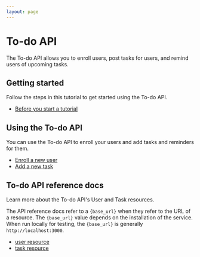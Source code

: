 ```yaml
---
layout: page
---
```


# To-do API

The To-do API allows you to enroll users, post tasks for users, and remind users of upcoming tasks. 


## Getting started

Follow the steps in this tutorial to get started using the To-do API.

* [Before you start a tutorial](before-you-start-a-tutorial.md)

## Using the To-do API

You can use the To-do API to enroll your users and add tasks and reminders for them. 

* [Enroll a new user](tutorials/enroll-a-new-user.md)
* [Add a new task](tutorials/add-a-new-task.md)


## To-do API reference docs

Learn more about the To-do API's User and Task resources. 

The API reference docs refer to a `{base_url}` when they
refer to the URL of a resource. The `{base_url}` value depends
on the installation of the service. When run locally for testing, the `{base_url}` is
generally `http://localhost:3000`.

* [user resource](api/user.md)
* [task resource](api/task.md)
